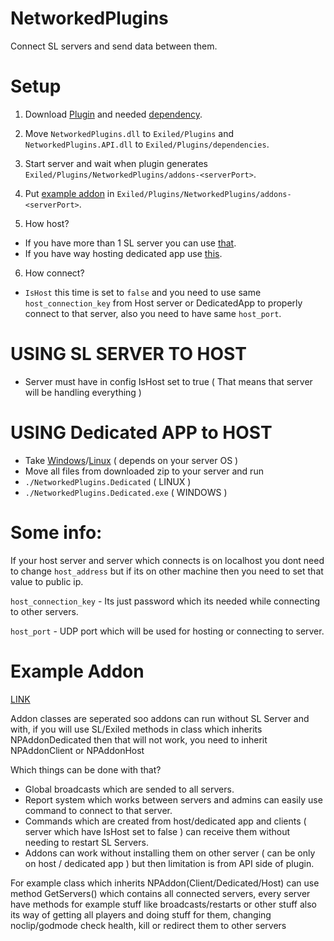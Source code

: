 # NetworkedPlugins
Connect SL servers and send data between them.


# Setup

1. Download [Plugin](github.com/Killers0992/NetworkedPlugins/releases/latest/download/NetworkedPlugins.dll) and needed [dependency](github.com/Killers0992/NetworkedPlugins/releases/latest/download/NetworkedPlugins.API.dll).

2. Move ``NetworkedPlugins.dll`` to ``Exiled/Plugins`` and ``NetworkedPlugins.API.dll`` to ``Exiled/Plugins/dependencies``.

3. Start server and wait when plugin generates ``Exiled/Plugins/NetworkedPlugins/addons-<serverPort>``.

4. Put [example addon](github.com/Killers0992/NetworkedPlugins/releases/latest/download/ExampleAddon.dll) in ``Exiled/Plugins/NetworkedPlugins/addons-<serverPort>``.

5. How host?
- If you have more than 1 SL server you can use [that](https://github.com/Killers0992/NetworkedPlugins/tree/master#using-sl-server-to-host).
- If you have way hosting dedicated app use [this](https://github.com/Killers0992/NetworkedPlugins/tree/master#using-dedicated-app-to-host).

6. How connect?

- ``IsHost`` this time is set to ``false`` and you need to use same ``host_connection_key`` from Host server or DedicatedApp to properly connect to that server,
also you need to have same ``host_port``.

# USING SL SERVER TO HOST

- Server must have in config IsHost set to true
( That means that server will be handling everything )

# USING Dedicated APP to HOST

- Take [Windows](github.com/Killers0992/NetworkedPlugins/releases/latest/download/DedicatedApp-Windows.zip)/[Linux](github.com/Killers0992/NetworkedPlugins/releases/latest/download/DedicatedApp-Linux.zip) ( depends on your server OS )
- Move all files from downloaded zip to your server and run 
- ``./NetworkedPlugins.Dedicated`` ( LINUX )
- ``./NetworkedPlugins.Dedicated.exe`` ( WINDOWS ) 

# Some info:

If your host server and server which connects is on localhost you dont need to change ``host_address`` but if its on other machine then you need to set that value to public ip.

``host_connection_key`` - Its just password which its needed while connecting to other servers.

``host_port`` - UDP port which will be used for hosting or connecting to server.


# Example Addon
[LINK](https://github.com/Killers0992/NetworkedPlugins/tree/master/ExampleAddon)

Addon classes are seperated soo addons can run without SL Server and with,
if you will use SL/Exiled methods in class which inherits NPAddonDedicated then that will not work, you need to inherit NPAddonClient or NPAddonHost


Which things can be done with that?

- Global broadcasts which are sended to all servers.
- Report system which works between servers and admins can easily use command to connect to that server.
- Commands which are created from host/dedicated app and clients ( server which have IsHost set to false ) can receive them without needing to restart SL Servers.
- Addons can work without installing them on other server ( can be only on host / dedicated app ) but then limitation is from API side of plugin.

For example class which inherits NPAddon(Client/Dedicated/Host) can use method GetServers() which contains all connected servers, every server have methods for example stuff like broadcasts/restarts or other stuff also its way of getting all players and doing stuff for them, changing noclip/godmode check health, kill or redirect them to other servers
